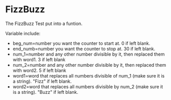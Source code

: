 # FizzBuzz
The FizzBuzz Test put into a funtion.

Variable include:
- beg_num=number you want the counter to start at. 0 if left blank.
- end_numb=number you want the counter to stop at. 30 if left blank.
- num_1=number and any other number divisible by it, then replaced them with word1. 3 if left blank
- num_2=number and any other number divisible by it, then replaced them with word2. 5 if left blank
- word1=word that replaces all numbers divisible of num_1 (make sure it is a string). "Fizz" if left blank.
- word2=word that replaces all numbers divisible by num_2 (make sure it is a string). "Buzz" if left blank.
